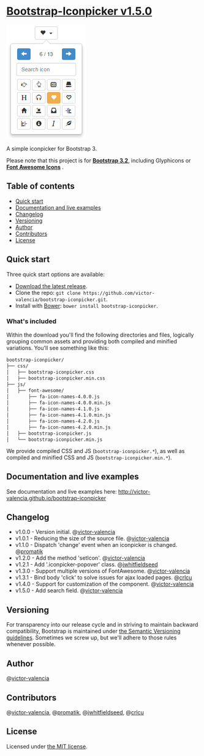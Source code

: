 # [Bootstrap-Iconpicker v1.5.0](http://victor-valencia.github.io/bootstrap-iconpicker)
![Iconpicker](bootstrap-iconpicker.png)

A simple iconpicker for Bootstrap 3.

Please note that this project is for <a href="http://getbootstrap.com/"><strong>Bootstrap 3.2</strong></a>, including Glyphicons or <a href="http://fontawesome.io/"><strong>Font Awesome Icons</strong></a> .

## Table of contents
- [Quick start](#quick-start)
- [Documentation and live examples](#documentation-and-live-examples)
- [Changelog](#changelog)
- [Versioning](#versioning)
- [Author](#author)
- [Contributors](#contributors)
- [License](#license)

## Quick start

Three quick start options are available:

- [Download the latest release](https://github.com/victor-valencia/bootstrap-iconpicker/archive/v1.5.0.zip).
- Clone the repo: `git clone https://github.com/victor-valencia/bootstrap-iconpicker.git`.
- Install with [Bower](http://bower.io): `bower install bootstrap-iconpicker`.

### What's included
Within the download you'll find the following directories and files, logically grouping common assets and providing both compiled and minified variations. You'll see something like this:

```
bootstrap-iconpicker/
├── css/
│   ├── bootstrap-iconpicker.css
│   ├── bootstrap-iconpicker.min.css
├── js/
│   ├── font-awesome/
│       ├── fa-icon-names-4.0.0.js
│       ├── fa-icon-names-4.0.0.min.js
│       ├── fa-icon-names-4.1.0.js
│       ├── fa-icon-names-4.1.0.min.js
│       ├── fa-icon-names-4.2.0.js
│       ├── fa-icon-names-4.2.0.min.js
│   ├── bootstrap-iconpicker.js
│   └── bootstrap-iconpicker.min.js
```

We provide compiled CSS and JS (`bootstrap-iconpicker.*`), as well as compiled and minified CSS and JS (`bootstrap-iconpicker.min.*`).

## Documentation and live examples
See documentation and live examples here: <a href="http://victor-valencia.github.io/bootstrap-iconpicker">http://victor-valencia.github.io/bootstrap-iconpicker</a>

## Changelog
- v1.0.0 - Version initial. @[victor-valencia](https://github.com/victor-valencia)
- v1.0.1 - Reducing the size of the source file. @[victor-valencia](https://github.com/victor-valencia)
- v1.1.0 - Dispatch 'change' event when an iconpicker is changed. @[promatik](https://github.com/promatik)
- v1.2.0 - Add the method 'setIcon'. @[victor-valencia](https://github.com/victor-valencia)
- v1.2.1 - Add '.iconpicker-popover' class. @[jwhitfieldseed](https://github.com/jwhitfieldseed)
- v1.3.0 - Support multiple versions of FontAwesome. @[victor-valencia](https://github.com/victor-valencia)
- v1.3.1 - Bind body 'click' to solve issues for ajax loaded pages. @[crlcu](https://github.com/crlcu)
- v1.4.0 - Support for customization of the component. @[victor-valencia](https://github.com/victor-valencia)
- v1.5.0 - Add search field. @[victor-valencia](https://github.com/victor-valencia)

## Versioning
For transparency into our release cycle and in striving to maintain backward compatibility, Bootstrap is maintained under [the Semantic Versioning guidelines](http://semver.org/). Sometimes we screw up, but we'll adhere to those rules whenever possible.

## Author
@[victor-valencia](https://github.com/victor-valencia)

## Contributors
@[victor-valencia](https://github.com/victor-valencia), @[promatik](https://github.com/promatik), @[jwhitfieldseed](https://github.com/jwhitfieldseed), @[crlcu](https://github.com/crlcu)

## License
Licensed under [the MIT license](LICENSE).